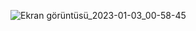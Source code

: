 ![Ekran görüntüsü_2023-01-03_00-58-45](https://user-images.githubusercontent.com/90865536/210280850-99125b3e-b043-41b4-876e-e0ef7d4b994a.jpg)
